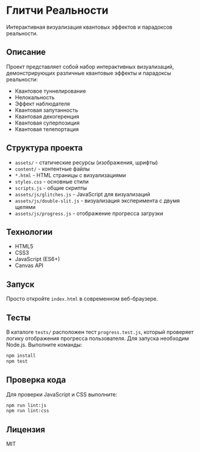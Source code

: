 # Глитчи Реальности

Интерактивная визуализация квантовых эффектов и парадоксов реальности.

## Описание

Проект представляет собой набор интерактивных визуализаций, демонстрирующих различные квантовые эффекты и парадоксы реальности:

- Квантовое туннелирование
- Нелокальность
- Эффект наблюдателя
- Квантовая запутанность
- Квантовая декогеренция
- Квантовая суперпозиция
- Квантовая телепортация

## Структура проекта

- `assets/` - статические ресурсы (изображения, шрифты)
- `content/` - контентные файлы
- `*.html` - HTML страницы с визуализациями
- `styles.css` - основные стили
- `scripts.js` - общие скрипты
- `assets/js/glitches.js` - JavaScript для визуализаций
- `assets/js/double-slit.js` - визуализация эксперимента с двумя щелями
- `assets/js/progress.js` - отображение прогресса загрузки

## Технологии

- HTML5
- CSS3
- JavaScript (ES6+)
- Canvas API

## Запуск

Просто откройте `index.html` в современном веб-браузере.

## Тесты

В каталоге `tests/` расположен тест `progress.test.js`, который проверяет логику отображения прогресса пользователя. Для запуска необходим Node.js. Выполните команды:

```bash
npm install
npm test
```

## Проверка кода

Для проверки JavaScript и CSS выполните:

```bash
npm run lint:js
npm run lint:css
```


## Лицензия

MIT 